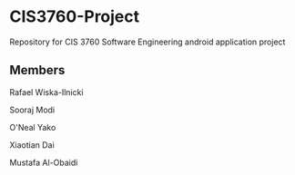 # CIS3760-Project

Repository for CIS 3760 Software Engineering android application project

## Members

Rafael Wiska-Ilnicki

Sooraj Modi

O'Neal Yako

Xiaotian Dai

Mustafa Al-Obaidi
